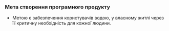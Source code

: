 ### Мета створення програмного продукту

- Метою є забезпечення користувачів водою, у власному житлі через її критичну необхідність для кожної людини.   